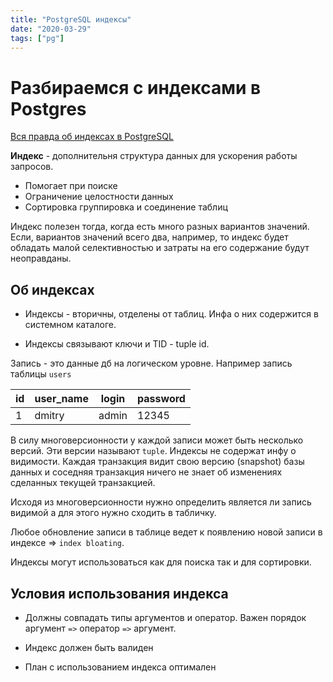 ```yaml
---
title: "PostgreSQL индексы" 
date: "2020-03-29"
tags: ["pg"]
---
```


# Разбираемся с индексами в Postgres

[Вся правда об индексах в PostgreSQL](https://youtu.be/aaecM4wKdhY)

__Индекс__ - дополнительня структура данных для ускорения работы запросов.

* Помогает при поиске
* Ограничение целостности данных
* Сортировка группировка и соединение таблиц

Индекс полезен тогда, когда есть много разных вариантов значений. Если, вариантов значений всего два, например, то индекс будет обладать малой селективностью и затраты на его содержание будут неоправданы.

## Об индексах

* Индексы - вторичны, отделены от таблиц. Инфа о них содержится в системном каталоге.

* Индексы связывают ключи и TID - tuple id. 

Запись - это данные дб на логическом уровне. Например запись таблицы `users`

| id | user_name | login | password |
|----|-----------|-------|----------|
| 1  | dmitry    | admin | 12345    |

В силу многоверсионности у каждой записи может быть несколько версий. Эти версии называют `tuple`.
Индексы не содержат инфу о видимости. Каждая транзакция видит свою версию (snapshot) базы данных и соседняя транзакция ничего не знает об изменениях сделанных текущей транзакцией.

Исходя из многоверсионности нужно определить является ли запись видимой а для этого нужно сходить в табличку.

Любое обновление записи в таблице ведет к появлению новой записи в индексе => `index bloating`.

Индексы могут использоваться как для поиска так и для сортировки.

## Условия использования индекса

* Должны совпадать типы аргументов и оператор. Важен порядок аргумент `=>` оператор `=>` аргумент.

* Индекс должен быть валиден

* План с использованием индекса оптимален



